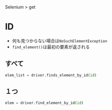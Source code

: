 Selenium > get
# ID
- 何も見つからない場合は```NoSuchElementException```
- ```find_element()```は最初の要素が返される
## すべて
```python
elem_list = driver.finds_element_by_id(id)
```

## １つ
```python
elem = driver.find_element_by_id(id)
```
